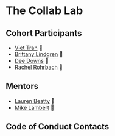 # The Collab Lab

## Cohort Participants

- [Viet Tran](https://github.com/veeteeran) :dragon:
- [Brittany Lindgren](https://github.com/LINDGRENBA) 🐳
- [Dee Downs](https://github.com/DeeDowns) 👾
- [Rachel Rohrbach](https://github.com/rachelrohrbach) 🐝

## Mentors

- [Lauren Beatty](https://github.com/laurenmbeatty) 🐶
- [Mike Lambert](https://github.com/mikeblambert) 🤖

## Code of Conduct Contacts
